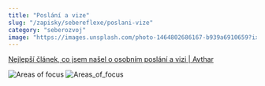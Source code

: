 ```yaml
---
title: "Poslání a vize"
slug: "/zapisky/sebereflexe/poslani-vize"
category: "seberozvoj"
image: "https://images.unsplash.com/photo-1464802686167-b939a6910659?ixlib=rb-1.2.1&ixid=MnwxMjA3fDB8MHxwaG90by1wYWdlfHx8fGVufDB8fHx8&auto=format&fit=crop&w=1150&q=80"
---
```


[Nejlepší článek, co jsem našel o osobním poslání a vizi | Avthar](https://avthar.substack.com/p/vision-and-purpose?s=r)

![Areas of focus](../@Assets/Sebereflexe/Poslání_a_vize/Vision_triangle.png)
![Areas_of_focus](../@Assets/Sebereflexe/Poslání_a_vize/Areas_of_focus.jpg)